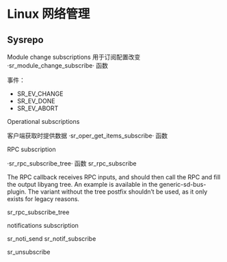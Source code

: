 # Linux 网络管理

## Sysrepo

Module change subscriptions
用于订阅配置改变
·sr_module_change_subscribe· 函数

事件：
  - SR_EV_CHANGE
  - SR_EV_DONE
  - SR_EV_ABORT

Operational subscriptions 

客户端获取时提供数据
·sr_oper_get_items_subscribe· 函数

RPC subscription

·sr_rpc_subscribe_tree· 函数
sr_rpc_subscribe

The RPC callback receives RPC inputs, and should then call the RPC and fill the output libyang tree. An example is available in the generic-sd-bus-plugin. The variant without the tree postfix shouldn’t be used, as it only exists for legacy reasons.

sr_rpc_subscribe_tree

notifications subscription

sr_noti_send
sr_notif_subscribe


sr_unsubscribe